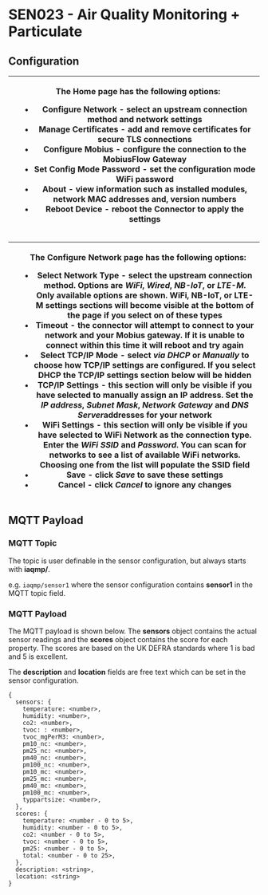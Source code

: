 # SEN023 - Air Quality Monitoring + Particulate

## Configuration

|   | <p></p><p>The <strong>Home</strong> page has the following options:</p><ul><li><strong>Configure Network</strong> - select an upstream connection method and network settings </li><li><strong>Manage Certificates</strong> - add and remove certificates for secure TLS connections</li><li><strong>Configure Mobius</strong> - configure the connection to the MobiusFlow Gateway</li><li><strong>Set Config Mode Password</strong> - set the configuration mode WiFi password</li><li><strong>About</strong> - view information such as installed modules, network MAC addresses and, version numbers</li><li><strong>Reboot Device</strong> - reboot the Connector to apply the settings</li></ul> |
| - | ------------------------------------------------------------------------------------------------------------------------------------------------------------------------------------------------------------------------------------------------------------------------------------------------------------------------------------------------------------------------------------------------------------------------------------------------------------------------------------------------------------------------------------------------------------------------------------------------------------------------------------------------------------------------------------------------------ |

|   | <p></p><p>The <strong>Configure Network</strong> page has the following options:</p><ul><li><strong>Select Network Type</strong> - select the upstream connection method. Options are <em>WiFi</em>, <em>Wired</em>, <em>NB-IoT</em>, or <em>LTE-M</em>. Only available options are shown. WiFi, NB-IoT, or LTE-M settings sections will become visible at the bottom of the page if you select on of these types</li><li><strong>Timeout</strong> - the connector will attempt to connect to your network and your Mobius gateway. If it is unable to connect within this time it will reboot and try again</li><li><strong>Select TCP/IP Mode</strong> - select <em>via DHCP</em> or <em>Manually</em> to choose how TCP/IP settings are configured. If you select DHCP the TCP/IP settings section below will be hidden</li><li><strong>TCP/IP Settings</strong> - this section will only be visible if you have selected to manually assign an IP address. Set the <em>IP address</em>, <em>Subnet Mask</em>, <em>Network Gateway</em> and <em>DNS Server</em>addresses for your network</li><li><strong>WiFi Settings</strong> - this section will only be visible if you have selected to WiFi Network as the connection type. Enter the <em>WiFi SSID</em> and <em>Password</em>. You can scan for networks to see a list of available WiFi networks. Choosing one from the list will populate the SSID field</li><li><strong>Save</strong> - click <em>Save</em> to save these settings</li><li><strong>Cancel</strong> - click <em>Cancel</em> to ignore any changes</li></ul> |
| - | --------------------------------------------------------------------------------------------------------------------------------------------------------------------------------------------------------------------------------------------------------------------------------------------------------------------------------------------------------------------------------------------------------------------------------------------------------------------------------------------------------------------------------------------------------------------------------------------------------------------------------------------------------------------------------------------------------------------------------------------------------------------------------------------------------------------------------------------------------------------------------------------------------------------------------------------------------------------------------------------------------------------------------------------------------------------------------------------------------------------------------------------------------------------------------------------------------------------------------------------------------------------------------------------------------------------------------------------------------------------------------------------------------------------------------------------------------------------------------------------------------------------------------------------------------------------------------------- |

## MQTT Payload

### MQTT Topic

The topic is user definable in the sensor configuration, but always starts with **iaqmp/**.&#x20;

e.g. `iaqmp/sensor1` where the sensor configuration contains **sensor1** in the MQTT topic field.

### MQTT Payload&#x20;

The MQTT payload is shown below. The **sensors** object contains the actual sensor readings and the **scores** object contains the score for each property. The scores are based on the UK DEFRA standards where 1 is bad and 5 is excellent.&#x20;

The **description** and **location** fields are free text which can be set in the sensor configuration.

```
{
  sensors: {
    temperature: <number>,
    humidity: <number>,
    co2: <number>,
    tvoc: : <number>,
    tvoc_mgPerM3: <number>,
    pm10_nc: <number>,
    pm25_nc: <number>,
    pm40_nc: <number>,
    pm100_nc: <number>,
    pm10_mc: <number>,
    pm25_mc: <number>,
    pm40_mc: <number>,
    pm100_mc: <number>,
    typpartsize: <number>,
  },
  scores: {
    temperature: <number - 0 to 5>,
    humidity: <number - 0 to 5>,
    co2: <number - 0 to 5>,
    tvoc: <number - 0 to 5>,
    pm25: <number - 0 to 5>,
    total: <number - 0 to 25>,
  },
  description: <string>,
  location: <string>
} 
```
